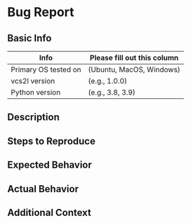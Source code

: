 # Bug Report

## Basic Info

| Info | Please fill out this column |
| ------ | ----------- |
| Primary OS tested on | (Ubuntu, MacOS, Windows) |
| vcs2l version | (e.g., 1.0.0) |
| Python version | (e.g., 3.8, 3.9) |


## Description
<!-- Please provide a clear and concise description of the bug you are experiencing. -->

## Steps to Reproduce
<!--
1. Step one: (e.g., "Clone the repository")
2. Step two: (e.g., "Run the command `vcs2l --help`")
3. Step three: (e.g., "Observe the output")
-->

## Expected Behavior
<!-- Describe what you expected to happen. -->

## Actual Behavior
<!-- Describe what actually happened. -->

## Additional Context
<!-- Add any other context about the problem here, such as logs, screenshots, or error messages. -->
